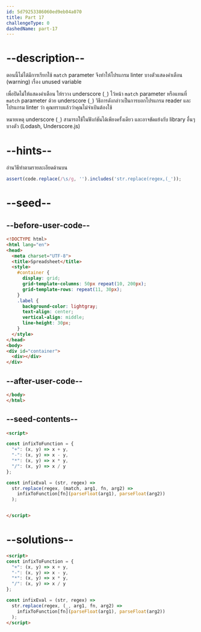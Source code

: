 ```yaml
---
id: 5d79253386060ed9eb04a070
title: Part 17
challengeType: 0
dashedName: part-17
---
```


# --description--

ตอนนี้ไม่ได้มีการเรียกใช้ `match` parameter จึงทำให้โปรแกรม linter บางตัวแสดงคำเตือน (warning) เรื่อง unused variable

เพื่อปิดไม่ให้แสดงคำเตือน ให้รวาง underscore (`_`) ไว้หน้า `match` parameter หรือแทนที่ `match` parameter ด้วย underscore (`_`) วิธีการดังกล่าวเป็นการบอกโปรแกรม reader และโปรแกรม linter ว่า คุณทราบแล้วว่าคุณไม่จำเป้นต้องใช้

หมายเหตุ underscore (`_`) สามารถใช้ในฟังก์ชันได้เพียงครั้งเดียว และอาจขัดแย้งกับ library อื่นๆ บางตัว (Lodash, Underscore.js)

# --hints--

อ่านวิธีทำตามรายละเอียดด้านบน

```js
assert(code.replace(/\s/g, '').includes('str.replace(regex,(_'));
```

# --seed--

## --before-user-code--

```html
<!DOCTYPE html>
<html lang="en">
<head>
  <meta charset="UTF-8">
  <title>Spreadsheet</title>
  <style>
    #container {
      display: grid;
      grid-template-columns: 50px repeat(10, 200px);
      grid-template-rows: repeat(11, 30px);
    }
    .label {
      background-color: lightgray;
      text-align: center;
      vertical-align: middle;
      line-height: 30px;
    }
  </style>
</head>
<body>
<div id="container">
  <div></div>
</div>
```

## --after-user-code--

```html
</body>
</html>
```

## --seed-contents--

```html
<script>

const infixToFunction = {
  "+": (x, y) => x + y,
  "-": (x, y) => x - y,
  "*": (x, y) => x * y,
  "/": (x, y) => x / y
};

const infixEval = (str, regex) =>
  str.replace(regex, (match, arg1, fn, arg2) =>
    infixToFunction[fn](parseFloat(arg1), parseFloat(arg2))
  );


</script>
```

# --solutions--

```html
<script>
const infixToFunction = {
  "+": (x, y) => x + y,
  "-": (x, y) => x - y,
  "*": (x, y) => x * y,
  "/": (x, y) => x / y
};

const infixEval = (str, regex) =>
  str.replace(regex, (_, arg1, fn, arg2) =>
    infixToFunction[fn](parseFloat(arg1), parseFloat(arg2))
  );
</script>
```
